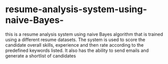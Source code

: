 # resume-analysis-system-using-naive-Bayes-
this is a resume analysis system using naive Bayes algorithm that is trained using a  different resume datasets. The system is used to score the candidate overall skills, experience and then rate according to the predefined keywords listed. It also has the ability to send emails and generate a shortlist of candidates 

